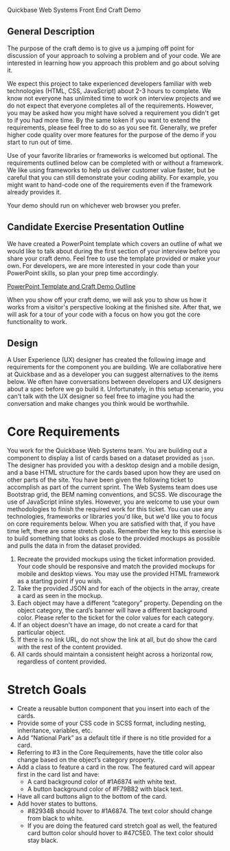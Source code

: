 Quickbase Web Systems Front End Craft Demo

## General Description

The purpose of the craft demo is to give us a jumping off point for discussion of your approach to solving a problem and of your code. We are interested in learning how you approach this problem and go about solving it.

We expect this project to take experienced developers familiar with web technologies (HTML, CSS, JavaScript) about 2-3 hours to complete. We know not everyone has unlimited time to work on interview projects and we do not expect that everyone completes all of the requirements. However, you may be asked how you might have solved a requirement you didn't get to if you had more time. By the same token if you want to extend the requirements, please feel free to do so as you see fit. Generally, we prefer higher code quality over more features for the purpose of the demo if you start to run out of time.

Use of your favorite libraries or frameworks is welcomed but optional. The requirements outlined below can be completed with or without a framework. We like using frameworks to help us deliver customer value faster, but be careful that you can still demonstrate your coding ability. For example, you might want to hand-code one of the requirements even if the framework already provides it.

Your demo should run on whichever web browser you prefer.

## Candidate Exercise Presentation Outline

We have created a PowerPoint template which covers an outline of what we would like to talk about during the first section of your interview before you share your craft demo. Feel free to use the template provided or make your own. For developers, we are more interested in your code than your PowerPoint skills, so plan your prep time accordingly.

[PowerPoint Template and Craft Demo Outline](https://github.com/QuickBase/interview-demos/blob/master/websystems/Quickbase_CandidateExercise_PresentationTemplate.pptx)

When you show off your craft demo, we will ask you to show us how it works from a visitor's perspective looking at the finished site. After that, we will ask for a tour of your code with a focus on how you got the core functionality to work.

## Design
A User Experience (UX) designer has created the following image and requirements for the component you are building. We are collaborative here at Quickbase and as a developer you can suggest alternatives to the items below. We often have conversations between developers and UX designers about a spec before we go build it. Unfortunately, in this setup scenario, you can't talk with the UX designer so feel free to imagine you had the conversation and make changes you think would be worthwhile.

# Core Requirements
You work for the Quickbase Web Systems team. You are building out a component to display a list of cards based on a dataset provided as `json`. The designer has provided you with a desktop design and a mobile design, and a base HTML structure for the cards based upon how they are used on other parts of the site. You have been given the following ticket to accomplish as part of the current sprint. The Web Systems team does use Bootstrap grid, the BEM naming conventions, and SCSS. We discourage the use of JavaScript inline styles. However, you are welcome to use your own methodologies to finish the required work for this ticket. You can use any technologies, frameworks or libraries you'd like, but we'd like you to focus on core requirements below. When you are satisfied with that, if you have time left, there are some stretch goals. Remember the key to this exercise is to build something that looks as close to the provided mockups as possible and pulls the data in from the dataset provided.


1. Recreate the provided mockups using the ticket information provided. Your code should be responsive and match the provided mockups for mobile and desktop views. You may use the provided HTML framework as a starting point if you wish.
2. Take the provided JSON and for each of the objects in the array, create a card as seen in the mockup.
3. Each object may have a different “category” property. Depending on the object category, the card’s banner will have a different background color. Please refer to the ticket for the color values for each category.
4. If an object doesn't have an image, do not create a card for that particular object.
5. If there is no link URL, do not show the link at all, but do show the card with the rest of the content provided.
6. All cards should maintain a consistent height across a horizontal row, regardless of content provided.

# Stretch Goals
- Create a reusable button component that you insert into each of the cards.
- Provide some of your CSS code in SCSS format, including nesting, inheritance, variables, etc.
- Add “National Park” as a default title if there is no title provided for a card.
- Referring to #3 in the Core Requirements, have the title color also change based on the object’s category property.
- Add a class to feature a card in the row. The featured card will appear first in the card list and have:
    - A card background color of #1A6874 with white text.
    - A button background color of #F79B82 with black text.
- Have all card buttons align to the bottom of the card.
- Add hover states to buttons.
    - #82934B should hover to #1A6874. The text color should change from black to white.
    - If you are doing the featured card stretch goal as well, the featured card button color should hover to #47C5E0. The text color should stay black.
